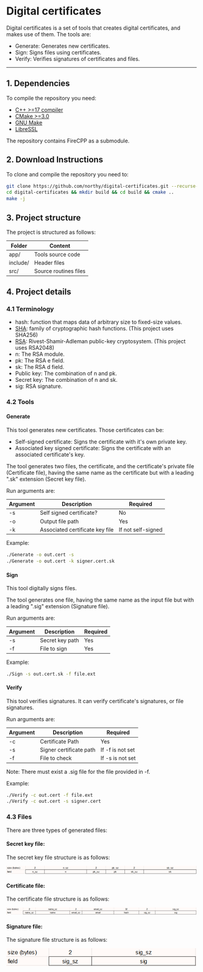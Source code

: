 # Digital certificates

Digital certificates is a set of tools that creates digital certificates, and makes use of them. The tools are:

- Generate: Generates new certificates.
- Sign: Signs files using certificates.
- Verify: Verifies signatures of certificates and files.

---

## 1. Dependencies

To compile the repository you need:

- [C++ >=17 compiler](https://gcc.gnu.org/)
- [CMake >=3.0](https://cmake.org/)
- [GNU Make](https://www.gnu.org/software/make/)
- [LibreSSL](https://www.libressl.org/)

The repository contains FireCPP as a submodule.

## 2. Download Instructions

To clone and compile the repository you need to:

```sh
git clone https://github.com/northy/digital-certificates.git --recurse-submodules
cd digital-certificates && mkdir build && cd build && cmake ..
make -j
```

## 3. Project structure

The project is structured as follows:

| Folder   | Content               |
|----------|-----------------------|
| app/     | Tools source code     |
| include/ | Header files          |
| src/     | Source routines files |

## 4. Project details

### 4.1 Terminology

- hash: function that maps data of arbitrary size to fixed-size values.
- [SHA](https://en.wikipedia.org/wiki/Secure_Hash_Algorithms): family of cryptographic hash functions. (This project uses SHA256)
- [RSA](https://en.wikipedia.org/wiki/RSA_(cryptosystem)): Rivest-Shamir-Adleman public-key cryptosystem. (This project uses RSA2048)
- n: The RSA module.
- pk: The RSA e field.
- sk: The RSA d field.
- Public key: The combination of n and pk.
- Secret key: The combination of n and sk.
- sig: RSA signature.

### 4.2 Tools

#### Generate

This tool generates new certificates. Those certificates can be:

- Self-signed certificate: Signs the certificate with it's own private key.
- Associated key signed certificate: Signs the certificate with an associated certificate's key.

The tool generates two files, the certificate, and the certificate's private file (Certificate file), having the same name as the certificate but with a leading ".sk" extension (Secret key file).

Run arguments are:

| Argument | Description                     | Required           |
|----------|---------------------------------|--------------------|
| -s       | Self signed certificate?        | No                 |
| -o       | Output file path                | Yes                |
| -k       | Associated certificate key file | If not self-signed |

Example:

```sh
./Generate -o out.cert -s
./Generate -o out.cert -k signer.cert.sk
```

#### Sign

This tool digitally signs files.

The tool generates one file, having the same name as the input file but with a leading ".sig" extension (Signature file).

Run arguments are:

| Argument | Description                     | Required           |
|----------|---------------------------------|--------------------|
| -s       | Secret key path                 | Yes                |
| -f       | File to sign                    | Yes                |

Example:

```sh
./Sign -s out.cert.sk -f file.ext
```

#### Verify

This tool verifies signatures. It can verify certificate's signatures, or file signatures.

Run arguments are:

| Argument | Description             | Required         |
|----------|-------------------------|------------------|
| -c       | Certificate Path        | Yes              |
| -s       | Signer certificate path | If -f is not set |
| -f       | File to check           | If -s is not set |

Note: There must exist a .sig file for the file provided in -f.

Example:

```sh
./Verify -c out.cert -f file.ext
./Verify -c out.cert -s signer.cert
```

### 4.3 Files

There are three types of generated files:

#### Secret key file:

The secret key file structure is as follows:

![Image: Secret key file structure](project/sk_file.png "Secret key file structure")

#### Certificate file:

The certificate file structure is as follows:

![Image: Certificate file structure](project/cert_file.png "Certificate file structure")

#### Signature file:

The signature file structure is as follows:

![Image: Signature file structure](project/sig_file.png "Signature file structure")

